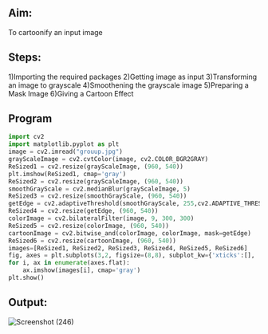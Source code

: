 ## Aim:
To cartoonify an input image
## Steps:
1)Importing the required packages
2)Getting image as input
3)Transforming an image to grayscale
4)Smoothening the grayscale image
5)Preparing a Mask Image
6)Giving a Cartoon Effect

## Program
```python
import cv2
import matplotlib.pyplot as plt
image = cv2.imread("grouup.jpg")
grayScaleImage = cv2.cvtColor(image, cv2.COLOR_BGR2GRAY)
ReSized1 = cv2.resize(grayScaleImage, (960, 540))
plt.imshow(ReSized1, cmap='gray')
ReSized2 = cv2.resize(grayScaleImage, (960, 540))
smoothGrayScale = cv2.medianBlur(grayScaleImage, 5)
ReSized3 = cv2.resize(smoothGrayScale, (960, 540))
getEdge = cv2.adaptiveThreshold(smoothGrayScale, 255,cv2.ADAPTIVE_THRESH_MEAN_C,cv2.THRESH_BINARY, 9, 9)
ReSized4 = cv2.resize(getEdge, (960, 540))
colorImage = cv2.bilateralFilter(image, 9, 300, 300)
ReSized5 = cv2.resize(colorImage, (960, 540))
cartoonImage = cv2.bitwise_and(colorImage, colorImage, mask=getEdge)
ReSized6 = cv2.resize(cartoonImage, (960, 540))
images=[ReSized1, ReSized2, ReSized3, ReSized4, ReSized5, ReSized6]
fig, axes = plt.subplots(3,2, figsize=(8,8), subplot_kw={'xticks':[], 'yticks':[]}, gridspec_kw=dict(hspace=0.1, wspace=0.1))
for i, ax in enumerate(axes.flat):
    ax.imshow(images[i], cmap='gray')
plt.show()
```
## Output:

![Screenshot (246)](https://user-images.githubusercontent.com/75234946/176443536-9ec01a9d-dadd-48df-8e50-5ddff2b27e28.png)
